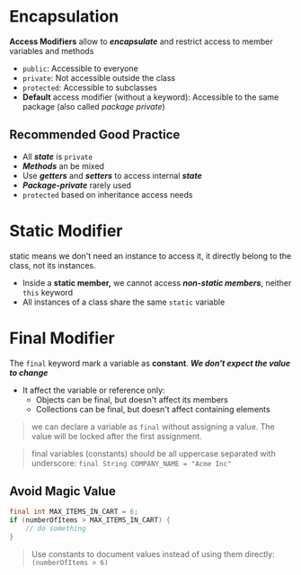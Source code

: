# Encapsulation
**Access Modifiers** allow to ***encapsulate*** and restrict access to member variables and methods
- `public`: Accessible to everyone
- `private`: Not accessible outside the class
- `protected`: Accessible to subclasses
- **Default** access modifier (without a keyword): Accessible to the same  package (also called *package private*)

## Recommended Good Practice
- All ***state*** is `private`
- ***Methods*** an be mixed
- Use ***getters*** and ***setters*** to access internal ***state***
- ***Package-private*** rarely used
- `protected` based on inheritance access needs

# Static Modifier
static means we don't need an instance to access it, it directly belong to the class, not its instances.
- Inside a **static member,** we cannot access ***non-static members***, neither `this` keyword
- All instances of a class share the same `static` variable

# Final Modifier
The `final` keyword mark a variable as **constant**. ***We don't expect the value to change***
- It affect the variable or reference only:
	- Objects can be final, but doesn't affect its members
	- Collections can be final, but doesn't affect containing elements

> we can declare a variable as `final` without assigning a value. The value will be locked after the first assignment.

> final variables (constants) should be all uppercase separated with underscore: `final String COMPANY_NAME = "Acme Inc"`

## Avoid Magic Value
```java
final int MAX_ITEMS_IN_CART = 6;
if (numberOfItems > MAX_ITEMS_IN_CART) {
	// do something
}
```
> Use constants to document values instead of using them directly: `(numberOfItems > 6)`